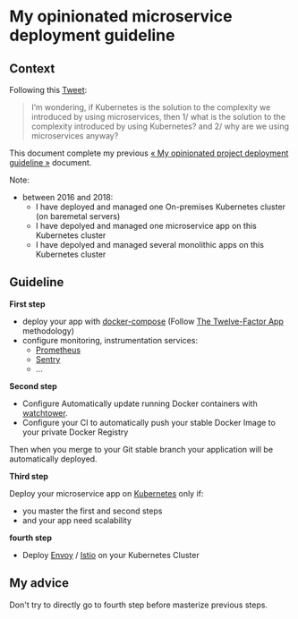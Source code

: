 # My opinionated microservice deployment guideline

## Context

Following this [Tweet](https://twitter.com/amicel/status/1009326802106552320):

> I’m wondering, if Kubernetes is the solution to the complexity we introduced
> by using microservices, then 1/ what is the solution to the complexity
> introduced by using Kubernetes? and 2/ why are we using microservices
> anyway?

This document complete my previous [« My opinionated project deployment guideline »](https://github.com/harobed/opinionated-project-deployment-guideline) document.

Note:

* between 2016 and 2018:
  * I have deployed and managed one On-premises Kubernetes cluster (on baremetal servers)
  * I have depolyed and managed one microservice app on this Kubernetes cluster
  * I have depolyed and managed several monolithic apps on this Kubernetes cluster

## Guideline

**First step**

* deploy your app with [docker-compose](https://docs.docker.com/compose/) (Follow [The Twelve-Factor App](https://12factor.net/) methodology)
* configure monitoring, instrumentation services:
  * [Prometheus](https://prometheus.io/)
  * [Sentry](https://sentry.io)
  * …

**Second step**

* Configure Automatically update running Docker containers with [watchtower](https://github.com/v2tec/watchtower).
* Configure your CI to automatically push your stable Docker Image to your private Docker Registry

Then when you merge to your Git stable branch your application will be automatically deployed.

**Third step**

Deploy your microservice app on [Kubernetes](https://kubernetes.io/) only if:

* you master the first and second steps
* and your app need scalability


**fourth step**

* Deploy [Envoy](https://www.envoyproxy.io/) / [Istio](https://istio.io/) on your Kubernetes Cluster

## My advice

Don't try to directly go to fourth step before masterize previous steps.
